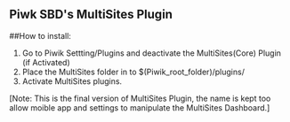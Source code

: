 ## Piwk SBD's MultiSites Plugin

##How to install:

1. Go to Piwik Settting/Plugins and deactivate the MultiSites(Core) Plugin (if Activated)
2. Place the MultiSites folder in to $(Piwik_root_folder)/plugins/
3. Activate MultiSites plugins.

[Note: 
This is the final version of MultiSites Plugin, the name is kept too allow
moible app and settings to manipulate the MultiSites Dashboard.]
